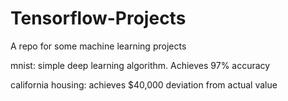 # Tensorflow-Projects
A repo for some machine learning projects 

mnist: simple deep learning algorithm. Achieves 97% accuracy

california housing: achieves $40,000 deviation from actual value
